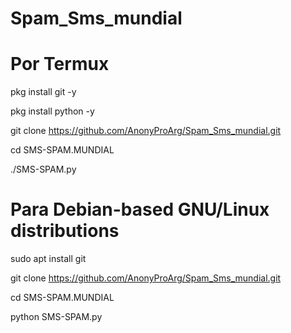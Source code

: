 # Spam_Sms_mundial

# Por Termux



pkg install git -y 

pkg install python -y 

git clone https://github.com/AnonyProArg/Spam_Sms_mundial.git

cd SMS-SPAM.MUNDIAL

./SMS-SPAM.py




# Para Debian-based GNU/Linux distributions



sudo apt install git

git clone https://github.com/AnonyProArg/Spam_Sms_mundial.git

cd SMS-SPAM.MUNDIAL

python SMS-SPAM.py

